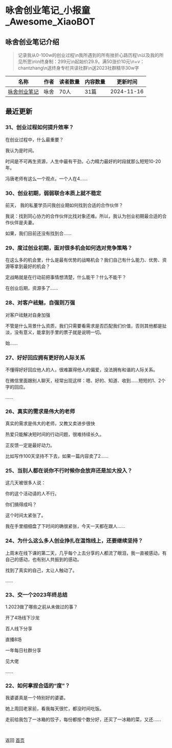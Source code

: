 # 咏舍创业笔记_小报童_Awesome_XiaoBOT

## 咏舍创业笔记介绍
> 记录我从0-100w的创业过程\n我所遇到的所有挫折心路历程\n以及我的所见所思\n\n终身制：299元\n起始价29.9，满50涨价10元\n+v：chantzhang\n送终身专栏共读社群\n送2023社群精华30w字  
  


|名称|作者|读者数量|内容数量|更新时间|
|---|---|---|---|---|
|[咏舍创业笔记](https://xiaobot.net/p/yongshechuangfu?refer=0b133df9-27dc-423b-8101-639049001c13)|咏舍|70人|31篇|2024-11-16|

## 最近更新
### 31、创业过程如何提升效率？

在创业过程中，什么最重要？

我认为是时间。

时间是不可再生资源，人生中最有干劲，心力精力最好的时段就那么短短10-20年。

冯唐老师有这么一个观点，一个人在4......

### 30、创业初期，弱弱联合本质上就不稳定

前天， 我的私董学员问我创业期如何找到合适的合作伙伴？

我说：找到同心协力的合作伙伴比找对象还难。所以，我认为创业初期最合适的合作伙伴是夫妻。

如果，我们目前还没有找到合......

### 29、度过创业初期，面对很多机会如何选对竞争策略？

在这么多的机会里，什么是最有优势的战略机会？我们自己有什么能力、优势、资源等拿到最好的机会？

定战略就是在行动前把事情想清楚，什么能干？什么不能干？

在创业后期，资源多了......

### 28、对客户祛魅，自强则万强

对客户祛魅对自身加强

不管是什么背景什么资质，我们只需要看需求是否匹配我们价值，否则其他都是扯淡，没有意义，能拿到手里的票子就是说明一切。

始......

### 27、好好回应拥有更好的人际关系

不懂得好好回应他人的人，很难赢得他人的偏爱，没法拥有和谐的人际关系。

在微信里面跟别人聊天，经常出现这样：嗯、好的、知道、收到……短短的1、2个字的回应。

......

### 26、真实的需求是伟大的老师

真实的需求是伟大的老师，又教又卖进步很快

热爱只能解决短时间的行动问题，很难持续长久。

正反馈一定是最好动力。

比如写作100天坚持不下去，如果一篇内容卖了2......

### 25、当别人都在说你不行时候你会放弃还是加大投入？

这几天被很多人说：

你的这个活动请的人不行。

你们搞得成吗？

这个时间太紧张了。

我在手里细细盘了下时间的确很紧张，今天一天都在跟人......

### 24、为什么这么多人创业挣扎在温饱线上，还要继续坚持？

上周末在线下课的第二天，几乎每个上去分享的人都流了眼泪，我一直被感动，有自己的感动，也有别人共振到的感动。

找到了真实的自己，太让人触动了。

......

### 23、交一个2023年终总结

1.2023做了哪些之前从未做过的事？

开了4场线下沙龙

百人线下分享

直播8场

一年每日社群分享

见大佬

......

### 22、如何拿捏合适的“度”？

我婆婆真是一个特别好的婆婆。

她上周回老家前，看我每天很忙，都没时间吃饭。

走前给我包了一冰箱的饺子，每份都按个数分好，还买了一冰箱的菜，又还......


<a href="https://github.com/Reno9527/awesome-xiaobot" style="color: white; text-decoration: none;">awesome-xiaobot</a>

返回 [首页](../README.md)

